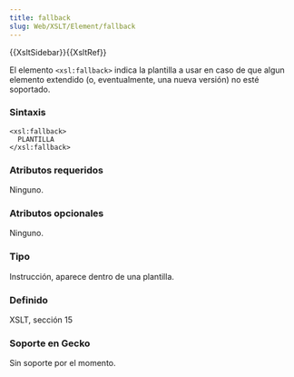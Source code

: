 ```yaml
---
title: fallback
slug: Web/XSLT/Element/fallback
---
```


{{XsltSidebar}}{{XsltRef}}

El elemento `<xsl:fallback>` indica la plantilla a usar en caso de que algun elemento extendido (o, eventualmente, una nueva versión) no esté soportado.

### Sintaxis

```
<xsl:fallback>
  PLANTILLA
</xsl:fallback>
```

### Atributos requeridos

Ninguno.

### Atributos opcionales

Ninguno.

### Tipo

Instrucción, aparece dentro de una plantilla.

### Definido

XSLT, sección 15

### Soporte en Gecko

Sin soporte por el momento.
